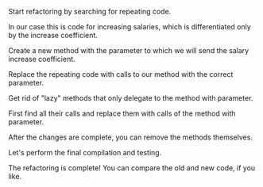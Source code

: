 Start refactoring by searching for repeating code.

In our case this is code for increasing salaries, which is differentiated only by the increase coefficient.

Create a new method with the parameter to which we will send the salary increase coefficient.

Replace the repeating code with calls to our method with the correct parameter.

Get rid of "lazy" methods that only delegate to the method with parameter.

First find all their calls and replace them with calls of the method with parameter.

After the changes are complete, you can remove the methods themselves.

Let's perform the final compilation and testing.

The refactoring is complete! You can compare the old and new code, if you like.